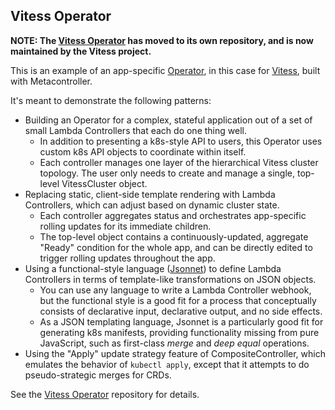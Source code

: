 ## Vitess Operator

**NOTE: The [Vitess Operator][] has moved to its own repository,
and is now maintained by the Vitess project.**

[Vitess Operator]: https://github.com/vitessio/vitess-operator

This is an example of an app-specific [Operator](https://coreos.com/operators/), 
in this case for [Vitess](http://vitess.io), built with Metacontroller.

It's meant to demonstrate the following patterns:

* Building an Operator for a complex, stateful application out of a set of small
  Lambda Controllers that each do one thing well.
  * In addition to presenting a k8s-style API to users, this Operator uses
    custom k8s API objects to coordinate within itself.
  * Each controller manages one layer of the hierarchical Vitess cluster topology.
    The user only needs to create and manage a single, top-level VitessCluster
    object.
* Replacing static, client-side template rendering with Lambda Controllers,
  which can adjust based on dynamic cluster state.
  * Each controller aggregates status and orchestrates app-specific rolling
    updates for its immediate children.
  * The top-level object contains a continuously-updated, aggregate "Ready"
    condition for the whole app, and can be directly edited to trigger rolling
    updates throughout the app.
* Using a functional-style language ([Jsonnet](http://jsonnet.org)) to
  define Lambda Controllers in terms of template-like transformations on JSON
  objects.
  * You can use any language to write a Lambda Controller webhook, but the
    functional style is a good fit for a process that conceptually consists of
    declarative input, declarative output, and no side effects.
  * As a JSON templating language, Jsonnet is a particularly good fit for
    generating k8s manifests, providing functionality missing from pure
    JavaScript, such as first-class *merge* and *deep equal* operations.
* Using the "Apply" update strategy feature of CompositeController, which
  emulates the behavior of `kubectl apply`, except that it attempts to do
  pseudo-strategic merges for CRDs.

See the [Vitess Operator][] repository for details.
